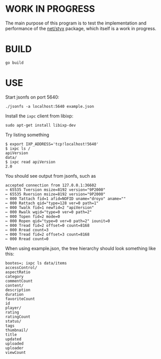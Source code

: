 # WORK IN PROGRESS

The main purpose of this program is to test the implementation
and performance of the [net/styx](https://aqwari.net/net/styx)
package, which itself is a work in progress.

# BUILD

	go build

# USE

Start jsonfs on port 5640:

	./jsonfs -a localhost:5640 example.json

Install the `ixpc` client from libixp:

	sudo apt-get install libixp-dev

Try listing something

	$ export IXP_ADDRESS='tcp!localhost!5640'
	$ ixpc ls /
	apiVersion
	data/
	$ ixpc read apiVersion
	2.0

You should see output from jsonfs, such as

	accepted connection from 127.0.0.1:36602
	→ 65535 Tversion msize=8192 version="9P2000"
	← 65535 Rversion msize=8192 version="9P2000"
	→ 000 Tattach fid=1 afid=NOFID uname="droyo" aname=""
	← 000 Rattach qid="type=128 ver=0 path=1"
	→ 000 Twalk fid=1 newfid=2 "apiVersion"
	← 000 Rwalk wqid="type=0 ver=0 path=2"
	→ 000 Topen fid=2 mode=0
	← 000 Ropen qid="type=0 ver=0 path=2" iounit=0
	→ 000 Tread fid=2 offset=0 count=8168
	← 000 Rread count=3
	→ 000 Tread fid=2 offset=3 count=8168
	← 000 Rread count=0

When using example.json, the tree hierarchy should look
something like this:

	bootes=; ixpc ls data/items
	accessControl/
	aspectRatio
	category
	commentCount
	content/
	description
	duration
	favoriteCount
	id
	player/
	rating
	ratingCount
	status/
	tags
	thumbnail/
	title
	updated
	uploaded
	uploader
	viewCount

